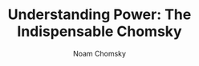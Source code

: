 ---
title: "Understanding Power: The Indispensable Chomsky"
subtitle: ""
description: ""
layout: book
author: Noam Chomsky
started: 2016-04-17
read: 2017-01-29
status: read
rating: 4
color: 
cover: 
pages: 416
link: 
---
